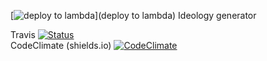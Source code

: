[![deploy to lambda](https://github.com/DanielPBak/IdeologyGenerator/workflows/deploy%20to%20lambda/badge.svg?branch=master)](deploy to lambda)
Ideology generator

Travis
[![Status](https://travis-ci.org/rstacruz/REPO.svg?branch=master)](https://travis-ci.org/rstacruz/REPO)  
CodeClimate (shields.io)
[![CodeClimate](http://img.shields.io/codeclimate/github/rstacruz/REPO.svg?style=flat)](https://codeclimate.com/github/rstacruz/REPO 
"CodeClimate")
